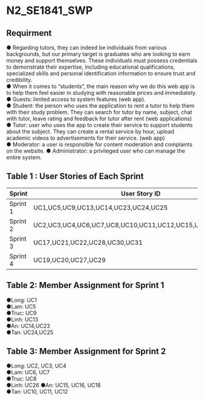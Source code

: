 # N2_SE1841_SWP
## Requirment
● Regarding tutors, they can indeed be individuals from various backgrounds, but our primary target is graduates who are looking to earn money and support themselves. These individuals must possess credentials to demonstrate their expertise, including educational qualifications, specialized skills and personal identification information to ensure trust and credibility.   
● When it comes to “students”, the main reason why we do this web app is to help them feel easier in studying with reasonable prices and immediately.  
● Guests: limited access to system features (web app).   
● Student: the person who uses the application to rent a tutor to help them with their study problem. They can search for tutor by name, subject, chat with tutor, leave rating and feedback for tutor after rent (web applications)   
● Tutor: user who uses the app to create their service to support students about the subject. They can create a rental service by hour, upload academic videos to advertisements for their service. (web app)   
● Moderator: a user is responsible for content moderation and complaints on the website. ● Administrator: a privileged user who can manage the entire system.  

## Table 1 : User Stories of Each Sprint 

| Sprint | User Story ID | 
|--------------|-------|
| Sprint 1 | UC1,UC5,UC9,UC13,UC14,UC23,UC24,UC25 | 
| Sprint 2 | UC2,UC3,UC4,UC6,UC7,UC8,UC10,UC11,UC12,UC15,UC16,UC18,UC26  | 
| Sprint 3 | UC17,UC21,UC22,UC28,UC30,UC31  | 
| Sprint 4 | UC19,UC20,UC27,UC29  | 


## Table 2: Member Assignment for Sprint 1
●Long: UC1  
●Lam: UC5  
●Truc: UC9  
●Linh: UC13  
●An: UC14,UC23  
●Tan: UC24,UC25  

## Table 3: Member Assignment for Sprint 2
●Long: UC2, UC3, UC4  
●Lam: UC6, UC7  
●Truc: UC8    
●Linh: UC26 
●An: UC15, UC16, UC18  
●Tan: UC10, UC11, UC12


